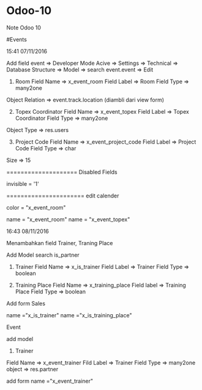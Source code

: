 # Odoo-10
Note Odoo 10

#Events

15:41 07/11/2016

Add field event
=> Developer Mode Acive
=> Settings => Technical => Database Structure => Model => search event.event => Edit

1. Room
Field Name => x_event_room
Field Label => Room
Field Type => many2one

Object Relation => event.track.location (diambli dari view form)

2. Topex Coordinator
Field Name => x_event_topex
Field Label => Topex Coordinator
Field Type => many2one

Object Type => res.users

3. Project Code
Field Name => x_event_project_code
Field Label => Project Code
Field Type => char

Size => 15

====================
Disabled Fields

invisible = '1'

======================
edit calender

color = "x_event_room"

name = "x_event_room"
name = "x_event_topex"



16:43 08/11/2016

Menambahkan field Trainer, Traning Place

Add Model
search is_partner

1. Trainer
Field Name => x_is_trainer
Field Label => Trainer
Field Type => boolean

2. Training Place
Field Name => x_training_place
Field label => Training Place
Field Type => boolean


Add form Sales

name ="x_is_trainer"
name ="x_is_training_place"

Event

add model

1. Trainer

Field Name => x_event_trainer
Fild Label => Trainer
Field Type => many2one
object => res.partner

add form
name ="x_event_trainer"